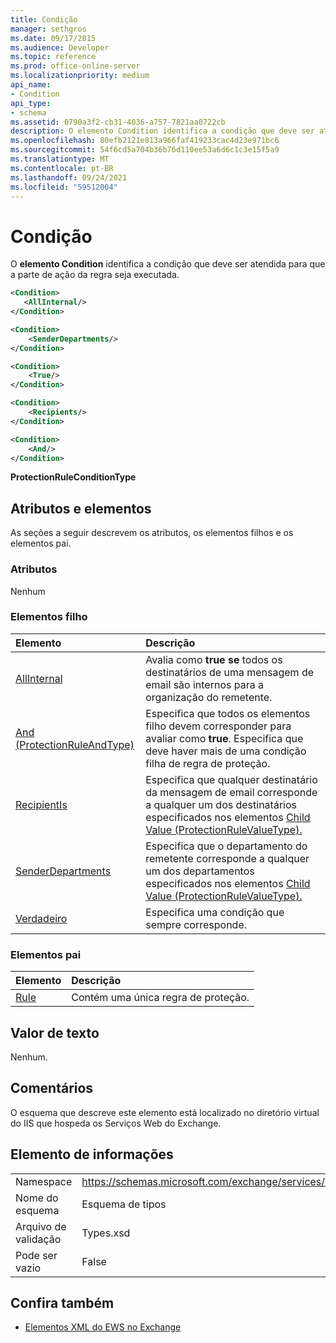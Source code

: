 ```yaml
---
title: Condição
manager: sethgros
ms.date: 09/17/2015
ms.audience: Developer
ms.topic: reference
ms.prod: office-online-server
ms.localizationpriority: medium
api_name:
- Condition
api_type:
- schema
ms.assetid: 0790a3f2-cb31-4036-a757-7821aa0722cb
description: O elemento Condition identifica a condição que deve ser atendida para que a parte de ação da regra seja executada.
ms.openlocfilehash: 80efb2121e813a966faf419233cac4d23e971bc6
ms.sourcegitcommit: 54f6cd5a704b36b76d110ee53a6d6c1c3e15f5a9
ms.translationtype: MT
ms.contentlocale: pt-BR
ms.lasthandoff: 09/24/2021
ms.locfileid: "59512004"
---
```

# <a name="condition"></a>Condição

O **elemento Condition** identifica a condição que deve ser atendida para que a parte de ação da regra seja executada. 
  
```xml
<Condition>
   <AllInternal/>
</Condition>
```

```xml
<Condition> 
    <SenderDepartments/> 
</Condition>
```

```xml
<Condition> 
    <True/> 
</Condition>
```

```xml
<Condition> 
    <Recipients/> 
</Condition>
```

```xml
<Condition> 
    <And/> 
</Condition>
```

**ProtectionRuleConditionType**

## <a name="attributes-and-elements"></a>Atributos e elementos

As seções a seguir descrevem os atributos, os elementos filhos e os elementos pai.
  
### <a name="attributes"></a>Atributos

Nenhum
  
### <a name="child-elements"></a>Elementos filho

|**Elemento**|**Descrição**|
|:-----|:-----|
|[AllInternal](allinternal.md) <br/> |Avalia como **true se** todos os destinatários de uma mensagem de email são internos para a organização do remetente.  <br/> |
|[And (ProtectionRuleAndType)](and-protectionruleandtype.md) <br/> |Especifica que todos os elementos filho devem corresponder para avaliar como **true**. Especifica que deve haver mais de uma condição filha de regra de proteção.  <br/> |
|[RecipientIs](recipientis.md) <br/> |Especifica que qualquer destinatário da mensagem de email corresponde a qualquer um dos destinatários especificados nos elementos [Child Value (ProtectionRuleValueType).](value-protectionrulevaluetype.md)  <br/> |
|[SenderDepartments](senderdepartments.md) <br/> |Especifica que o departamento do remetente corresponde a qualquer um dos departamentos especificados nos elementos [Child Value (ProtectionRuleValueType).](value-protectionrulevaluetype.md)  <br/> |
|[Verdadeiro](true.md) <br/> |Especifica uma condição que sempre corresponde.  <br/> |
   
### <a name="parent-elements"></a>Elementos pai

|**Elemento**|**Descrição**|
|:-----|:-----|
|[Rule](rule.md) <br/> |Contém uma única regra de proteção.  <br/> |
   
## <a name="text-value"></a>Valor de texto

Nenhum.
  
## <a name="remarks"></a>Comentários

O esquema que descreve este elemento está localizado no diretório virtual do IIS que hospeda os Serviços Web do Exchange.
  
## <a name="element-information"></a>Elemento de informações

|||
|:-----|:-----|
|Namespace  <br/> |https://schemas.microsoft.com/exchange/services/2006/types  <br/> |
|Nome do esquema  <br/> |Esquema de tipos  <br/> |
|Arquivo de validação  <br/> |Types.xsd  <br/> |
|Pode ser vazio  <br/> |False  <br/> |
   
## <a name="see-also"></a>Confira também

- [Elementos XML do EWS no Exchange](ews-xml-elements-in-exchange.md)

